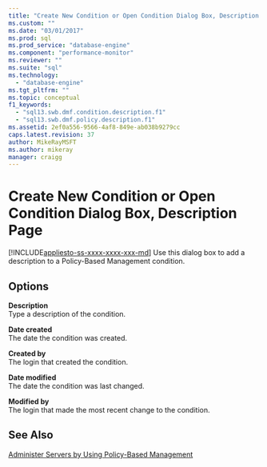 ```yaml
---
title: "Create New Condition or Open Condition Dialog Box, Description Page | Microsoft Docs"
ms.custom: ""
ms.date: "03/01/2017"
ms.prod: sql
ms.prod_service: "database-engine"
ms.component: "performance-monitor"
ms.reviewer: ""
ms.suite: "sql"
ms.technology: 
  - "database-engine"
ms.tgt_pltfrm: ""
ms.topic: conceptual
f1_keywords: 
  - "sql13.swb.dmf.condition.description.f1"
  - "sql13.swb.dmf.policy.description.f1"
ms.assetid: 2ef0a556-9566-4af8-849e-ab038b9279cc
caps.latest.revision: 37
author: MikeRayMSFT
ms.author: mikeray
manager: craigg
---
```

# Create New Condition or Open Condition Dialog Box, Description Page
[!INCLUDE[appliesto-ss-xxxx-xxxx-xxx-md](../../includes/appliesto-ss-xxxx-xxxx-xxx-md.md)]
  Use this dialog box to add a description to a Policy-Based Management condition.  
  
## Options  
 **Description**  
 Type a description of the condition.  
  
 **Date created**  
 The date the condition was created.  
  
 **Created by**  
 The login that created the condition.  
  
 **Date modified**  
 The date the condition was last changed.  
  
 **Modified by**  
 The login that made the most recent change to the condition.  
  
## See Also  
 [Administer Servers by Using Policy-Based Management](../../relational-databases/policy-based-management/administer-servers-by-using-policy-based-management.md)  
  
  
